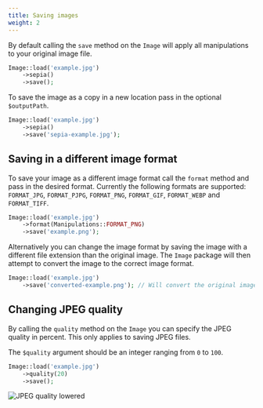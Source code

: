 ```yaml
---
title: Saving images
weight: 2
---
```


By default calling the `save` method on the `Image`  will apply all manipulations to your original image file. 

```php
Image::load('example.jpg')
    ->sepia()
    ->save();
```

To save the image as a copy in a new location pass in the optional `$outputPath`.

```php
Image::load('example.jpg')
    ->sepia()
    ->save('sepia-example.jpg');
```

## Saving in a different image format

To save your image as a different image format call the `format` method and pass in the desired format. Currently the following formats are supported: `FORMAT_JPG`, `FORMAT_PJPG`, `FORMAT_PNG`, `FORMAT_GIF`, `FORMAT_WEBP` and `FORMAT_TIFF`.

```php
Image::load('example.jpg')
    ->format(Manipulations::FORMAT_PNG)
    ->save('example.png');
```

Alternatively you can change the image format by saving the image with a different file extension than the original image. The `Image` package will then attempt to convert the image to the correct image format.

```php
Image::load('example.jpg')
    ->save('converted-example.png'); // Will convert the original image to PNG
```

## Changing JPEG quality

By calling the `quality` method on the `Image` you can specify the JPEG quality in percent. This only applies to saving JPEG files. 

The `$quality` argument should be an integer ranging from `0` to `100`.

```php
Image::load('example.jpg')
    ->quality(20)
    ->save();
```

![JPEG quality lowered](../../images/example-quality.jpg)
